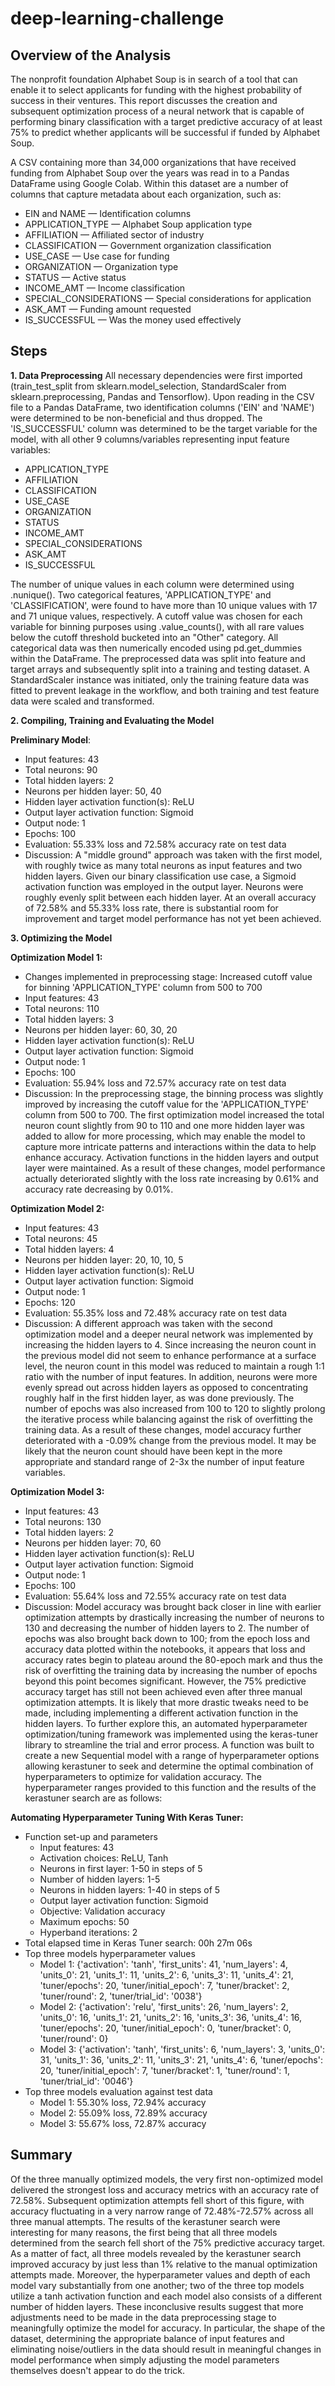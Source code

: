 # deep-learning-challenge

## Overview of the Analysis
The nonprofit foundation Alphabet Soup is in search of a tool that can enable it to select applicants for funding with the highest probability of success in their ventures. This report discusses the creation and subsequent optimization process of a neural network that is capable of performing binary classification with a target predictive accuracy of at least 75% to predict whether applicants will be successful if funded by Alphabet Soup.

A CSV containing more than 34,000 organizations that have received funding from Alphabet Soup over the years was read in to a Pandas DataFrame using Google Colab. Within this dataset are a number of columns that capture metadata about each organization, such as:
* EIN and NAME — Identification columns
* APPLICATION_TYPE — Alphabet Soup application type
* AFFILIATION — Affiliated sector of industry
* CLASSIFICATION — Government organization classification
* USE_CASE — Use case for funding
* ORGANIZATION — Organization type
* STATUS — Active status
* INCOME_AMT — Income classification
* SPECIAL_CONSIDERATIONS — Special considerations for application
* ASK_AMT — Funding amount requested
* IS_SUCCESSFUL — Was the money used effectively

## Steps 

**1. Data Preprocessing**
All necessary dependencies were first imported (train_test_split from sklearn.model_selection, StandardScaler from sklearn.preprocessing, Pandas and Tensorflow). Upon reading in the CSV file to a Pandas DataFrame, two identification columns ('EIN' and 'NAME') were determined to be non-beneficial and thus dropped. The 'IS_SUCCESSFUL' column was determined to be the target variable for the model, with all other 9 columns/variables representing input feature variables:

* APPLICATION_TYPE
* AFFILIATION
* CLASSIFICATION
* USE_CASE
* ORGANIZATION
* STATUS
* INCOME_AMT
* SPECIAL_CONSIDERATIONS
* ASK_AMT
* IS_SUCCESSFUL

The number of unique values in each column were determined using .nunique(). Two categorical features, 'APPLICATION_TYPE' and 'CLASSIFICATION', were found to have more than 10 unique values with 17 and 71 unique values, respectively. A cutoff value was chosen for each variable for binning purposes using .value_counts(), with all rare values below the cutoff threshold bucketed into an "Other" category. All categorical data was then numerically encoded using pd.get_dummies within the DataFrame. The preprocessed data was split into feature and target arrays and subsequently split into a training and testing dataset. A StandardScaler instance was initiated, only the training feature data was fitted to prevent leakage in the workflow, and both training and test feature data were scaled and transformed.


**2. Compiling, Training and Evaluating the Model**

**Preliminary Model**:
  * Input features: 43
  * Total neurons: 90
  * Total hidden layers: 2
  * Neurons per hidden layer: 50, 40
  * Hidden layer activation function(s): ReLU
  * Output layer activation function: Sigmoid
  * Output node: 1
  * Epochs: 100
  * Evaluation: 55.33% loss and 72.58% accuracy rate on test data
  * Discussion: A "middle ground" approach was taken with the first model, with roughly twice as many total neurons as input features and two hidden layers. Given our binary classification use case, a Sigmoid activation      function was employed in the output layer. Neurons were roughly evenly split between each hidden layer. At an overall accuracy of 72.58% and 55.33% loss rate, there is substantial room for improvement and target          model performance has not yet been achieved.

**3. Optimizing the Model**

**Optimization Model 1:**
  * Changes implemented in preprocessing stage: Increased cutoff value for binning 'APPLICATION_TYPE' column from 500 to 700
  * Input features: 43
  * Total neurons: 110
  * Total hidden layers: 3
  * Neurons per hidden layer: 60, 30, 20
  * Hidden layer activation function(s): ReLU
  * Output layer activation function: Sigmoid
  * Output node: 1
  * Epochs: 100
  * Evaluation: 55.94% loss and 72.57% accuracy rate on test data
  * Discussion: In the preprocessing stage, the binning process was slightly improved by increasing the cutoff value for the 'APPLICATION_TYPE' column from 500 to 700. The first optimization model increased the total 
    neuron count slightly from 90 to 110 and one more hidden layer was added to allow for more processing, which may enable the model to capture more intricate patterns and interactions within the data to help                enhance accuracy. Activation functions in the hidden layers and output layer were maintained. As a result of these changes, model performance actually deteriorated slightly with the loss rate increasing by 0.61% and      accuracy rate decreasing by 0.01%.
 
**Optimization Model 2:**
  * Input features: 43
  * Total neurons: 45
  * Total hidden layers: 4
  * Neurons per hidden layer: 20, 10, 10, 5
  * Hidden layer activation function(s): ReLU
  * Output layer activation function: Sigmoid
  * Output node: 1
  * Epochs: 120
  * Evaluation: 55.35% loss and 72.48% accuracy rate on test data
  * Discussion: A different approach was taken with the second optimization model and a deeper neural network was implemented by increasing the hidden layers to 4. Since increasing the neuron count in the previous model      did not seem to enhance performance at a surface level, the neuron count in this model was reduced to maintain a rough 1:1 ratio with the number of input features. In addition, neurons were more evenly spread out         across hidden layers as opposed to concentrating roughly half in the first hidden layer, as was done previously. The number of epochs was also increased from 100 to 120 to slightly prolong the iterative process while     balancing against the risk of overfitting the training data. As a result of these changes, model accuracy further deteriorated with a -0.09% change from the previous model. It may be likely that the neuron count          should have been kept in the more appropriate and standard range of 2-3x the number of input feature variables.

  **Optimization Model 3:**
  * Input features: 43
  * Total neurons: 130
  * Total hidden layers: 2
  * Neurons per hidden layer: 70, 60
  * Hidden layer activation function(s): ReLU
  * Output layer activation function: Sigmoid
  * Output node: 1
  * Epochs: 100
  * Evaluation: 55.64% loss and 72.55% accuracy rate on test data
  * Discussion: Model accuracy was brought back closer in line with earlier optimization attempts by drastically increasing the number of neurons to 130 and decreasing the number of hidden layers to 2. The number of          epochs was also brought back down to 100; from the epoch loss and accuracy data plotted within the notebooks, it appears that loss and accuracy rates begin to plateau around the 80-epoch mark and thus the risk of         overfitting the training data by increasing the number of epochs beyond this point becomes significant. However, the 75% predictive accuracy target has still not been achieved even after three manual optimization         attempts. It is likely that more drastic tweaks need to be made, including implementing a different activation function in the hidden layers. To further explore this, an automated hyperparameter optimization/tuning       framework was implemented using the keras-tuner library to streamline the trial and error process. A function was built to create a new Sequential model with a range of hyperparameter options allowing kerastuner          to seek and determine the optimal combination of hyperparameters to optimize for validation accuracy. The hyperparameter ranges provided to this function and the results of the kerastuner search are as follows:
  
**Automating Hyperparameter Tuning With Keras Tuner:**
  * Function set-up and parameters
      * Input features: 43
      * Activation choices: ReLU, Tanh
      * Neurons in first layer: 1-50 in steps of 5
      * Number of hidden layers: 1-5
      * Neurons in hidden layers: 1-40 in steps of 5
      * Output layer activation function: Sigmoid
      * Objective: Validation accuracy
      * Maximum epochs: 50
      * Hyperband iterations: 2
  * Total elapsed time in Keras Tuner search: 00h 27m 06s
  * Top three models hyperparameter values
      * Model 1: {'activation': 'tanh', 'first_units': 41, 'num_layers': 4, 'units_0': 21, 'units_1': 11, 'units_2': 6, 'units_3': 11, 'units_4': 21, 'tuner/epochs': 20, 'tuner/initial_epoch': 7, 'tuner/bracket': 2, 
       'tuner/round':          2, 'tuner/trial_id': '0038'}
      * Model 2: {'activation': 'relu', 'first_units': 26, 'num_layers': 2, 'units_0': 16, 'units_1': 21, 'units_2': 16, 'units_3': 36, 'units_4': 16, 'tuner/epochs': 20, 'tuner/initial_epoch': 0, 'tuner/bracket': 0,             'tuner/round': 0}
      * Model 3: {'activation': 'tanh', 'first_units': 6, 'num_layers': 3, 'units_0': 31, 'units_1': 36, 'units_2': 11, 'units_3': 21, 'units_4': 6, 'tuner/epochs': 20, 'tuner/initial_epoch': 7, 'tuner/bracket': 1, 
       'tuner/round': 
         1, 'tuner/trial_id': '0046'}
  * Top three models evaluation against test data
      * Model 1: 55.30% loss, 72.94% accuracy
      * Model 2: 55.09% loss, 72.89% accuracy
      * Model 3: 55.67% loss, 72.87% accuracy

## Summary
Of the three manually optimized models, the very first non-optimized model delivered the strongest loss and accuracy metrics with an accuracy rate of 72.58%. Subsequent optimization attempts fell short of this figure, with accuracy fluctuating in a very narrow range of 72.48%-72.57% across all three manual attempts. The results of the kerastuner search were interesting for many reasons, the first being that all three models determined from the search fell short of the 75% predictive accuracy target. As a matter of fact, all three models revealed by the kerastuner search improved accuracy by just less than 1% relative to the manual optimization attempts made. Moreover, the hyperparameter values and depth of each model vary substantially from one another; two of the three top models utilize a tanh activation function and each model also consists of a different number of hidden layers. These inconclusive results suggest that more adjustments need to be made in the data preprocessing stage to meaningfully optimize the model for accuracy. In particular, the shape of the dataset, determining the appropriate balance of input features and eliminating noise/outliers in the data should result in meaningful changes in model performance when simply adjusting the model parameters themselves doesn't appear to do the trick.
